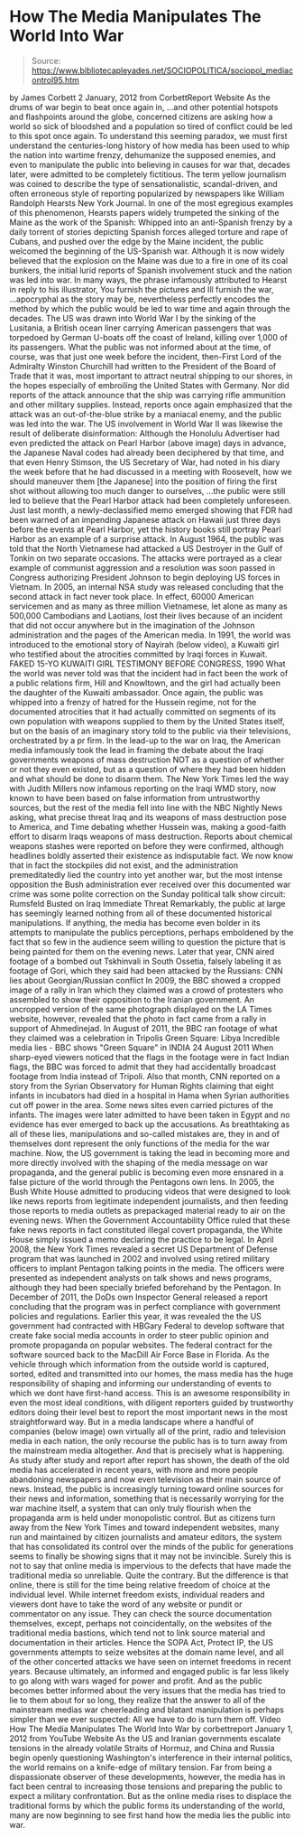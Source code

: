 # How The Media Manipulates The World Into War

> Source: https://www.bibliotecapleyades.net/SOCIOPOLITICA/sociopol_mediacontrol95.htm

by James Corbett
2 January, 2012
from
CorbettReport Website
As the drums of war begin to beat once again in,
...and other potential hotspots and flashpoints around the globe,
concerned citizens are asking how a world so sick of bloodshed and a
population so tired of conflict could be led to this spot once again.
To understand this seeming paradox, we must first understand the
centuries-long history of how media has been used to whip the nation into
wartime frenzy, dehumanize the supposed enemies, and even to manipulate the
public into believing in causes for war that, decades later, were admitted
to be completely fictitious.
The term yellow journalism was coined to describe the type of
sensationalistic, scandal-driven, and often erroneous style of reporting
popularized by newspapers like William Randolph Hearsts New York Journal.
In one of the most egregious examples of this phenomenon, Hearsts papers
widely trumpeted the sinking of the Maine as the work of the Spanish:
Whipped into an anti-Spanish frenzy by a daily torrent of stories depicting
Spanish forces alleged torture and rape of Cubans, and pushed over the edge
by the Maine incident, the public welcomed the beginning of the US-Spanish
war.
Although it is now widely believed that the explosion on the Maine was
due to a fire in one of its coal bunkers, the initial lurid reports of
Spanish involvement stuck and the nation was led into war.
In many ways, the phrase infamously attributed to Hearst in reply to his
illustrator,
You furnish the pictures and Ill furnish the war,
...apocryphal
as the story may be, nevertheless perfectly encodes the method by which the
public would be led to war time and again through the decades.
The US was drawn into World War I by the sinking of the Lusitania, a British
ocean liner carrying American passengers that was torpedoed by German
U-boats off the coast of Ireland, killing over 1,000 of its passengers.
What
the public was not informed about at the time, of course, was that just one
week before the incident, then-First Lord of the Admiralty Winston Churchill
had written to the President of the Board of Trade that it was,
most
important to attract neutral shipping to our shores, in the hopes especially
of embroiling the United States with Germany.
Nor did reports of the attack
announce that the ship
was carrying rifle ammunition and other military
supplies. Instead, reports once again emphasized that the attack was an
out-of-the-blue strike by a maniacal enemy, and the public was led into the
war.
The US involvement in World War II was likewise the result of deliberate
disinformation:
Although the Honolulu Advertiser had even predicted the
attack on Pearl Harbor (above image) days in advance, the Japanese Naval codes had
already
been deciphered by that time, and that even Henry Stimson, the US Secretary
of War, had
noted in his diary the week before that he had discussed in a
meeting with Roosevelt,
how we should maneuver them [the Japanese] into the
position of firing the first shot without allowing too much danger to
ourselves,
...the public were still led to believe that the Pearl Harbor
attack had been completely unforeseen.
Just last month, a
newly-declassified
memo emerged showing that FDR had been warned of an impending Japanese
attack on Hawaii just three days before the events at Pearl Harbor, yet the
history books still portray Pearl Harbor as an example of a surprise attack.
In August 1964, the public was told that the North Vietnamese had attacked a
US Destroyer in the Gulf of Tonkin on two separate occasions. The attacks
were portrayed as a clear example of communist aggression and
a resolution
was soon passed in Congress authorizing President Johnson to begin deploying
US forces in Vietnam.
In 2005, an
internal NSA study was released concluding
that the second attack in fact never took place.
In effect, 60000 American
servicemen and as many as three million Vietnamese, let alone as many as
500,000 Cambodians and Laotians, lost their lives because of an incident
that did not occur anywhere but in the imagination of the
Johnson
administration and the pages of
the American media.
In 1991, the world was introduced to the emotional story of Nayirah (below
video), a
Kuwaiti girl who testified about the atrocities committed by Iraqi forces in
Kuwait.
FAKED 15-YO KUWAITI GIRL TESTIMONY BEFORE CONGRESS, 1990
What the world was never told was that the incident had in fact been the
work of a public relations firm, Hill and Knowltown, and the girl had
actually been the daughter of the Kuwaiti ambassador.
Once again, the public
was whipped into a frenzy of hatred for the Hussein regime, not for the
documented atrocities that it had actually committed on segments of its own
population with weapons supplied to them by the United States itself, but on
the basis of an imaginary story told to the public via their televisions,
orchestrated by a pr firm.
In the lead-up to the war on Iraq, the American media infamously took the
lead in framing the debate about the Iraqi governments weapons of mass
destruction NOT as a question of whether or not they even existed, but as a
question of where they had been hidden and what should be done to disarm
them.
The New York Times led the way with
Judith Millers
now infamous
reporting on the Iraqi WMD story, now known to have been based on false
information from untrustworthy sources, but the rest of the media
fell into
line with the NBC Nightly News asking,
what precise threat Iraq and its
weapons of mass destruction pose to America, and Time debating whether
Hussein was, making a good-faith effort to disarm Iraqs weapons of mass
destruction.
Reports about chemical weapons stashes were reported on before
they were confirmed, although headlines boldly asserted their existence as
indisputable fact.
We now know that in fact the stockpiles did not exist,
and the administration premeditatedly lied the country into yet another war,
but the most intense opposition the Bush administration ever received over
this documented war crime was some polite correction on the Sunday political
talk show circuit:
Rumsfeld Busted on Iraq Immediate Threat
Remarkably, the public at large has seemingly learned nothing from all of
these documented historical manipulations.
If anything, the media has become
even bolder in its attempts to manipulate the publics perceptions, perhaps
emboldened by the fact that so few in the audience seem willing to question
the picture that is being painted for them on the evening news.
Later that year, CNN aired footage of a bombed out Tskhinvali in South
Ossetia, falsely labeling it as footage of Gori,
which they said had been attacked by the Russians:
CNN lies about Georgian/Russian conflict
In 2009, the BBC showed a
cropped image of a rally in Iran which they
claimed was a crowd of protesters who assembled to show their opposition to
the Iranian government.
An uncropped version of the same photograph
displayed on the LA Times website, however, revealed that the photo in fact
came from a rally in support of Ahmedinejad.
In August of 2011, the BBC ran footage of what they claimed was a
celebration in Tripolis Green Square:
Libya
Incredible media lies - BBC shows "Green Square" in INDIA
24 August 2011
When sharp-eyed viewers noticed that
the flags in the footage were in fact Indian flags,
the BBC was forced to
admit that they had accidentally broadcast footage from India instead of
Tripoli.
Also that month,
CNN reported on a story from the Syrian Observatory for
Human Rights claiming that eight infants in incubators had died in a
hospital in Hama when Syrian authorities cut off power in the area.
Some
news sites even
carried pictures of the infants.
The images were
later
admitted to have been taken in Egypt and no evidence has ever emerged to
back up the accusations.
As breathtaking as all of these lies, manipulations and so-called mistakes
are, they in and of themselves dont represent the only functions of the
media for the war machine. Now, the US government is taking the lead in
becoming more and more directly involved with the shaping of the media
message on war propaganda, and the general public is becoming even more
ensnared in a false picture of the world through the Pentagons own lens.
In 2005, the
Bush White House admitted to producing videos that were
designed to look like news reports from legitimate independent journalists,
and then feeding those reports to media outlets as prepackaged material
ready to air on the evening news.
When the Government Accountability Office
ruled that these fake news reports in fact constituted illegal covert
propaganda, the White House simply issued a memo declaring the practice to
be legal.
In April 2008, the New York Times
revealed a secret US Department of Defense
program that was launched in 2002 and involved using retired military
officers to implant Pentagon talking points in the media. The officers were
presented as independent analysts on talk shows and news programs,
although they had been specially briefed beforehand by the Pentagon.
In
December of 2011, the DoDs own Inspector General
released a report
concluding that the program was in perfect compliance with government
policies and regulations.
Earlier this year,
it was revealed the the US government had contracted with HBGary Federal to develop software that create fake social media accounts in
order to steer public opinion and promote propaganda on popular websites.
The federal contract for the software sourced back to the MacDill Air Force
Base in Florida.
As the vehicle through which information from the outside world is captured,
sorted, edited and transmitted into our homes, the mass media has the huge
responsibility of shaping and informing our understanding of events to which
we dont have first-hand access.
This is an awesome responsibility in even
the most ideal conditions, with diligent reporters guided by trustworthy
editors doing their level best to report the most important news in the most
straightforward way.
But in a media landscape where a handful of companies (below image) own virtually all of
the print, radio and television media in each nation, the only recourse the
public has is to turn away from the mainstream media altogether.
And that is
precisely what is happening.
As
study after
study and
report after
report has shown, the death of the
old
media has accelerated in recent years, with more and more people abandoning
newspapers and now even television as their main source of news.
Instead,
the public is increasingly turning toward online sources for their news and
information, something that is necessarily worrying for the war machine
itself, a system that can only truly flourish when the propaganda arm is
held under monopolistic control.
But as citizens turn away from the New York Times and toward independent
websites, many run and maintained by citizen journalists and amateur
editors, the system that has consolidated its control over the minds of the
public for generations seems to finally be showing signs that it may not be
invincible.
Surely this is not to say that online media is impervious to the defects
that have made the traditional media so unreliable. Quite the contrary. But
the difference is that online, there is still for the time being relative
freedom of choice at the individual level.
While internet freedom exists,
individual readers and viewers dont have to take the word of any website or
pundit or commentator on any issue.
They can check the source documentation
themselves, except, perhaps not coincidentally, on the websites of the
traditional media bastions, which tend not to link source material and
documentation in their articles.
Hence the
SOPA Act,
Protect IP, the US governments attempts to
seize
websites at the domain name level, and all of the other concerted
attacks we
have seen on internet freedoms in recent years.
Because ultimately, an informed and engaged public is far less likely to go
along with wars waged for power and profit.
And as the public becomes better
informed about the very issues that the media has tried to lie to them about
for so long, they realize that the answer to all of
the mainstream medias
war cheerleading and blatant manipulation is perhaps simpler than we ever
suspected:
All we have to do is turn them off.
Video
How The Media Manipulates The World Into War
by
corbettreport
January 1, 2012
from
YouTube Website
As the US and Iranian governments escalate tensions in the already volatile
Straits of Hormuz, and China and Russia begin openly questioning
Washington's interference in their internal politics, the world remains on a
knife-edge of military tension.
Far from being a dispassionate observer of
these developments, however, the media has in fact been central to
increasing those tensions and preparing the public to expect a military
confrontation.
But as the online media rises to displace the traditional
forms by which the public forms its understanding of the world, many are now
beginning to see first hand how the media lies the public into war.
